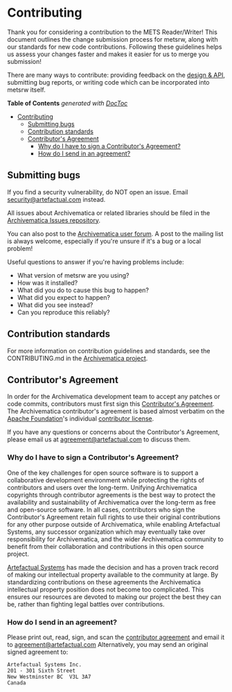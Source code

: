 # Contributing

Thank you for considering a contribution to the METS Reader/Writer!
This document outlines the change submission process for metsrw, along with our standards for new code contributions.
Following these guidelines helps us assess your changes faster and makes it easier for us to merge you submission!

There are many ways to contribute: providing feedback on the [design & API](https://github.com/artefactual-labs/mets-reader-writer/wiki), submitting bug reports, or writing code which can be incorporated into metsrw itself.

<!-- START doctoc generated TOC please keep comment here to allow auto update -->
<!-- DON'T EDIT THIS SECTION, INSTEAD RE-RUN doctoc TO UPDATE -->
**Table of Contents**  *generated with [DocToc](https://github.com/thlorenz/doctoc)*

- [Contributing](#contributing)
  - [Submitting bugs](#submitting-bugs)
  - [Contribution standards](#contribution-standards)
  - [Contributor's Agreement](#contributors-agreement)
    - [Why do I have to sign a Contributor's Agreement?](#why-do-i-have-to-sign-a-contributors-agreement)
    - [How do I send in an agreement?](#how-do-i-send-in-an-agreement)

<!-- END doctoc generated TOC please keep comment here to allow auto update -->

## Submitting bugs

If you find a security vulnerability, do NOT open an issue.
Email security@artefactual.com instead.

All issues about Archivematica or related libraries should be filed in the [Archivematica Issues repository](https://github.com/archivematica/Issues/issues).

You can also post to the [Archivematica user forum](https://groups.google.com/forum/#!forum/archivematica).
A post to the mailing list is always welcome, especially if you're unsure if it's a bug or a local problem!

Useful questions to answer if you're having problems include:

* What version of metsrw are you using?
* How was it installed?
* What did you do to cause this bug to happen?
* What did you expect to happen?
* What did you see instead?
* Can you reproduce this reliably?

## Contribution standards

For more information on contribution guidelines and standards, see the CONTRIBUTING.md in the [Archivematica project](https://github.com/artefactual/archivematica).

## Contributor's Agreement

In order for the Archivematica development team to accept any patches or code commits, contributors must first sign this [Contributor's Agreement](https://wiki.archivematica.org/images/e/e6/Archivematica-CLA-firstname-lastname-YYYY.pdf).
The Archivematica contributor's agreement is based almost verbatim on the [Apache Foundation](http://apache.org )'s individual [contributor license](http://www.apache.org/licenses/icla.txt).

If you have any questions or concerns about the Contributor's Agreement, please email us at agreement@artefactual.com to discuss them.

### Why do I have to sign a Contributor's Agreement?

One of the key challenges for open source software is to support a collaborative development environment while protecting the rights of contributors and users over the long-term.
Unifying Archivematica copyrights through contributor agreements is the best way to protect the availability and sustainability of Archivematica over the long-term as free and open-source software.
In all cases, contributors who sign the Contributor's Agreement retain full rights to use their original contributions for any other purpose outside of Archivematica, while enabling Artefactual Systems, any successor organization which may eventually take over responsibility for Archivematica, and the wider Archivematica community to benefit from their collaboration and contributions in this open source project.

[Artefactual Systems](http://artefactual.com) has made the decision and has a proven track record of making our intellectual property available to the community at large.
By standardizing contributions on these agreements the Archivematica intellectual property position does not become too complicated.
This ensures our resources are devoted to making our project the best they can be, rather than fighting legal battles over contributions.

### How do I send in an agreement?

Please print out, read, sign, and scan the [contributor agreement](https://wiki.archivematica.org/images/e/e6/Archivematica-CLA-firstname-lastname-YYYY.pdf) and email it to agreement@artefactual.com
Alternatively, you may send an original signed agreement to:

    Artefactual Systems Inc.
    201 - 301 Sixth Street
    New Westminster BC  V3L 3A7
    Canada

